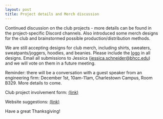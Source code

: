 ```yaml
---
layout: post
title: Project details and Merch discussion
---
```


Continued discussion on the club projects - more details can be found in the project-specific Discord channels. Also introduced some merch designs for the club and brainstormed possible production/distribution methods.

We are still accepting designs for club merch, including shirts, sweaters, sweatpants/joggers, hoodies, and beanies. Please include the [logo](https://bhccstem.github.io/images/logo.png) in all designs. Email all submissions to Jessica (jessica.schneider@bhcc.edu) and we will vote on them in a future meeting.

Reminder: there will be a conversation with a guest speaker from an engineering firm: December 1st, 10am-11am, Charlestown Campus, Room B329. More details to come.

Club project involvement form: [(link)](https://forms.gle/8NqK5QTRbii6o9Be6)

Website suggestions: [(link)](https://tinyurl.com/msyhdmcd)

Have a great Thanksgiving!
